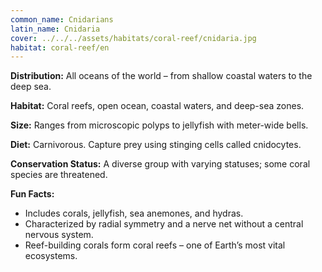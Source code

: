 ```yaml
---
common_name: Cnidarians 
latin_name: Cnidaria
cover: ../../../assets/habitats/coral-reef/cnidaria.jpg
habitat: coral-reef/en
---
```

**Distribution:** All oceans of the world – from shallow coastal waters to the deep sea.

**Habitat:** Coral reefs, open ocean, coastal waters, and deep-sea zones.

**Size:** Ranges from microscopic polyps to jellyfish with meter-wide bells.

**Diet:** Carnivorous. Capture prey using stinging cells called cnidocytes.

**Conservation Status:** A diverse group with varying statuses; some coral species are threatened.

**Fun Facts:**  
- Includes corals, jellyfish, sea anemones, and hydras.  
- Characterized by radial symmetry and a nerve net without a central nervous system.  
- Reef-building corals form coral reefs – one of Earth’s most vital ecosystems.
